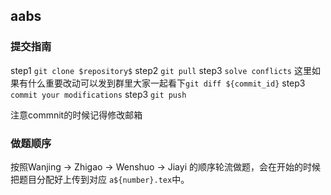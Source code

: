 ## aabs

### 提交指南
step1 `git clone $repository$`
step2 `git pull`
step3 `solve conflicts` 这里如果有什么重要改动可以发到群里大家一起看下`git diff ${commit_id}`
step3 `commit your modifications`
step3 `git push`

注意commnit的时候记得修改邮箱

### 做题顺序
按照Wanjing -> Zhigao -> Wenshuo -> Jiayi 的顺序轮流做题，会在开始的时候把题目分配好上传到对应 `a${number}.tex`中。
